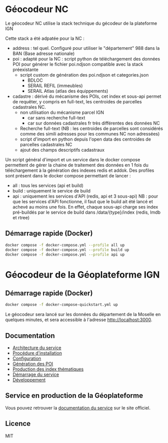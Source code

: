 # Géocodeur NC
Le géocodeur NC utilise la stack technique du gécodeur de la plateforme IGN

Cette stack a été adpatée pour la NC :
- address : tel quel. Configuré pour utiliser le "département" 988 dans la BAN (Base adresse nationale)
- poi : adapté pour la NC : script python de téléchargement des données POI pour générer le fichier poi.ndjson compatible avec la stack préexistante
  - script custom de génération des poi.ndjson et categories.json
     - BDLOC
     - SERAIL REFIL (immeubles)
     - SERAIL Atlas (atlas des équippements)
- cadastre : dérivé du mécanisme des POIs, cet index et sous-api permet de requêter, y compris en full-text, les centroides de parcelles cadastrales NC.
  - non utilisation du mécanisme parcel IGN
    - car sans recherche full-text
    - car sur données cadastrales fr très différentes des données NC
  - Recherche full-text (NB : les centroides de parcelles sont considérés comme des simili adresses pour les communes NC non adressées)
  - script d'import en python depuis l'open data des centroides de parcelles cadastrales NC
  - ajout des champs descriptifs cadastraux

Un script général d'import et un service dans le docker compose permettent de gérer la chaine de traitement des données en 1 fois du téléchargement à la génération des indexes redis et addok.
Des profiles sont présent dans le docker compose permettant de lancer :
- all : tous les services (api et build)
- build : uniquement le service de build
- api : uniquement les services d'API (redis, api et 3 sous-api)
NB : pour que les services d'API fonctionne, il faut que le build ait été lancé et achevé au moins une fois. En effet, chaque sous-api charge ses index pré-buildés par le service de build dans /data/{type}/index (redis, lmdb et rtree)

## Démarrage rapide (Docker)

```bash
docker compose -f docker-compose.yml --profile all up
docker compose -f docker-compose.yml --profile build up
docker compose -f docker-compose.yml --profile api up
```


# Géocodeur de la Géoplateforme IGN



## Démarrage rapide (Docker)

```bash
docker compose -f docker-compose-quickstart.yml up
```

Le géocodeur sera lancé sur les données du département de la Moselle en quelques minutes, et sera accessible à l'adresse <http://localhost:3000>.

## Documentation

- [Architecture du service](docs/architecture.md)
- [Procédure d'installation](docs/user/installation.md)
- [Configuration](docs/user/configuration.md)
- [Génération des POI](docs/user/poi.md)
- [Production des index thématiques](docs/user/indexation.md)
- [Démarrage du service](docs/user/service.md)
- [Développement](docs/user/dev.md)

## Service en production de la Géoplateforme

Vous pouvez retrouver la [documentation du service](https://geoservices.ign.fr/services-geoplateforme-geocodage-autocompletion) sur le site officiel.

## Licence

MIT
